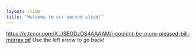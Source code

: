 ```yaml
---
layout: slide
title: "Welcome to our second slide!"
---
```

https://c.tenor.com/X_JSEODzOS4AAAAM/i-couldnt-be-more-pleased-bill-murray.gif
Use the left arrow to go back!
